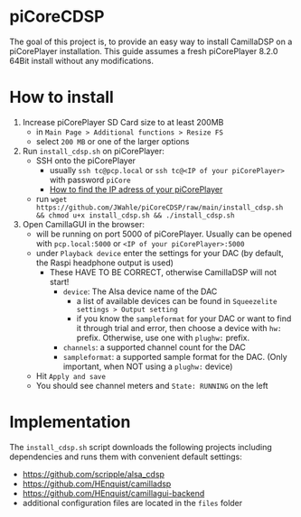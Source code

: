 # piCoreCDSP

The goal of this project is, to provide an easy way to install CamillaDSP on a piCorePlayer installation.
This guide assumes a fresh piCorePlayer 8.2.0 64Bit install without any modifications.

# How to install

1. Increase piCorePlayer SD Card size to at least 200MB
   - in `Main Page > Additional functions > Resize FS`
   - select `200 MB` or one of the larger options
2. Run `install_cdsp.sh` on piCorePlayer:
   - SSH onto the piCorePlayer
     - usually `ssh tc@pcp.local` or `ssh tc@<IP of your piCorePlayer>` with password `piCore`
     - [How to find the IP adress of your piCorePlayer](https://docs.picoreplayer.org/how-to/determine_your_pcp_ip_address/) 
   - run `wget https://github.com/JWahle/piCoreCDSP/raw/main/install_cdsp.sh && chmod u+x install_cdsp.sh && ./install_cdsp.sh`
3. Open CamillaGUI in the browser:
   - will be running on port 5000 of piCorePlayer.
     Usually can be opened with `pcp.local:5000` or `<IP of your piCorePlayer>:5000`
   - under `Playback device` enter the settings for your DAC (by default, the Raspi headphone output is used)
     - These HAVE TO BE CORRECT, otherwise CamillaDSP will not start!
       - `device`: The Alsa device name of the DAC
         - a list of available devices can be found in `Squeezelite settings > Output setting`
         - if you know the `sampleformat` for your DAC or want to find it through trial and error,
           then choose a device with `hw:` prefix. Otherwise, use one with `plughw:` prefix. 
       - `channels`: a supported channel count for the DAC
       - `sampleformat`: a supported sample format for the DAC. (Only important, when NOT using a `plughw:` device)
   - Hit `Apply and save`
   - You should see channel meters and `State: RUNNING` on the left

# Implementation

The `install_cdsp.sh` script downloads the following projects including dependencies and runs them with convenient default settings:
- https://github.com/scripple/alsa_cdsp
- https://github.com/HEnquist/camilladsp
- https://github.com/HEnquist/camillagui-backend
- additional configuration files are located in the `files` folder